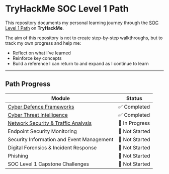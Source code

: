 # TryHackMe SOC Level 1 Path

This repository documents my personal learning journey through the [SOC Level 1 Path](https://tryhackme.com/path/outline/soclevel1) on **TryHackMe**.

The aim of this repository is not to create step-by-step walkthroughs, but to track my own progress and help me:
  - Reflect on what I've learned
  - Reinforce key concepts
  - Build a reference I can return to and expand as I continue to learn 
---
## Path Progress
| Module | Status | 
|----------|----------|
| [Cyber Defence Frameworks](./CyberDefenceFrameworks/README.md) | ✅ Completed | 
| [Cyber Threat Intelligence](./CyberThreatIntelligence/README.md) | ✅ Completed | 
| [Network Security & Traffic Analysis](./NetworkSecurityAndTrafficAnalysis/README.md) | 🔄 In Progress |
| Endpoint Security Monitoring | 🔲 Not Started | 
| Security Information and Event Management | 🔲 Not Started |
| Digital Forensics & Incident Response | 🔲 Not Started | 
| Phishing | 🔲 Not Started |
| SOC Level 1 Capstone Challenges | 🔲 Not Started | 
